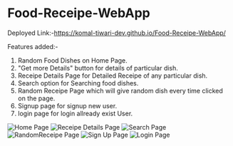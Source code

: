 # Food-Receipe-WebApp
Deployed Link:-https://komal-tiwari-dev.github.io/Food-Receipe-WebApp/

Features added:-
1) Random Food Dishes on Home Page.
2) "Get more Details" button for details of particular dish.
3) Receipe Details Page for Detailed Receipe of any particular dish.
4) Search option for Searching food dishes.
5) Random Receipe Page which will give random dish every time clicked on the page.
6) Signup page for signup new user.
7) login page for login allready exist User.

![Home Page]("images/Home.png")
![Receipe Details Page]("images/ReceipeDetail.png")
![Search Page]("images/Search.png")
![RandomReceipe Page]("images/RandomReceipe.png")
![Sign Up Page]("images/SignUp.png")
![Login Page]("images/Login.png")
